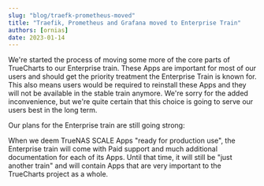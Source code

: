 ```yaml
---
slug: "blog/traefk-prometheus-moved"
title: "Traefik, Prometheus and Grafana moved to Enterprise Train"
authors: [ornias]
date: 2023-01-14
---
```


We're started the process of moving some more of the core parts of TrueCharts to our Enterprise train. These Apps are important for most of our users and should get the priority treatment the Enterprise Train is known for.
This also means users would be required to reinstall these Apps and they will not be available in the stable train anymore. We're sorry for the added inconvenience, but we're quite certain that this choice is going to serve our users best in the long term.

Our plans for the Enterprise train are still going strong:

When we deem TrueNAS SCALE Apps "ready for production use", the Enterprise train will come with Paid support and much additional documentation for each of its Apps. Until that time, it will still be "just another train" and will contain Apps that are very important to the TrueCharts project as a whole.
